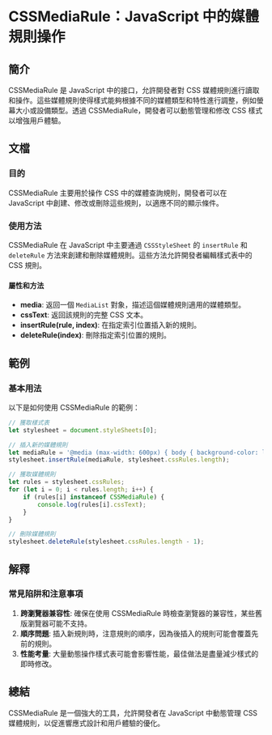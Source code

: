 <!--
Meta Description: # CSSMediaRule：JavaScript 中的媒體規則操作 ## 簡介 CSSMediaRule 是 JavaScript 中的接口，允許開發者對 CSS 媒體規則進行讀取和操作。這些媒體規則使得樣式能夠根據不同的媒體類型和特性進行調整，例如螢幕大小或設備類型。透過 CSSMediaRul...
Meta Keywords: cssmediarule, javascript, css, stylesheet, let
-->

# CSSMediaRule：JavaScript 中的媒體規則操作

## 簡介
CSSMediaRule 是 JavaScript 中的接口，允許開發者對 CSS 媒體規則進行讀取和操作。這些媒體規則使得樣式能夠根據不同的媒體類型和特性進行調整，例如螢幕大小或設備類型。透過 CSSMediaRule，開發者可以動態管理和修改 CSS 樣式以增強用戶體驗。

## 文檔
### 目的
CSSMediaRule 主要用於操作 CSS 中的媒體查詢規則，開發者可以在 JavaScript 中創建、修改或刪除這些規則，以適應不同的顯示條件。

### 使用方法
CSSMediaRule 在 JavaScript 中主要通過 `CSSStyleSheet` 的 `insertRule` 和 `deleteRule` 方法來創建和刪除媒體規則。這些方法允許開發者編輯樣式表中的 CSS 規則。

#### 屬性和方法
- **media**: 返回一個 `MediaList` 對象，描述這個媒體規則適用的媒體類型。
- **cssText**: 返回該規則的完整 CSS 文本。
- **insertRule(rule, index)**: 在指定索引位置插入新的規則。
- **deleteRule(index)**: 刪除指定索引位置的規則。

## 範例
### 基本用法
以下是如何使用 CSSMediaRule 的範例：

```javascript
// 獲取樣式表
let stylesheet = document.styleSheets[0];

// 插入新的媒體規則
let mediaRule = '@media (max-width: 600px) { body { background-color: lightblue; } }';
stylesheet.insertRule(mediaRule, stylesheet.cssRules.length);

// 獲取媒體規則
let rules = stylesheet.cssRules;
for (let i = 0; i < rules.length; i++) {
    if (rules[i] instanceof CSSMediaRule) {
        console.log(rules[i].cssText);
    }
}

// 刪除媒體規則
stylesheet.deleteRule(stylesheet.cssRules.length - 1);
```

## 解釋
### 常見陷阱和注意事項
1. **跨瀏覽器兼容性**: 確保在使用 CSSMediaRule 時檢查瀏覽器的兼容性，某些舊版瀏覽器可能不支持。
2. **順序問題**: 插入新規則時，注意規則的順序，因為後插入的規則可能會覆蓋先前的規則。
3. **性能考量**: 大量動態操作樣式表可能會影響性能，最佳做法是盡量減少樣式的即時修改。

## 總結
CSSMediaRule 是一個強大的工具，允許開發者在 JavaScript 中動態管理 CSS 媒體規則，以促進響應式設計和用戶體驗的優化。